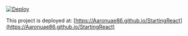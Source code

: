 [![Deploy](https://Aaronuae86.github.io/StartingReact)](https://Aaronuae86.github.io/StartingReact)

This project is deployed at: [https://Aaronuae86.github.io/StartingReact](https://Aaronuae86.github.io/StartingReact)
